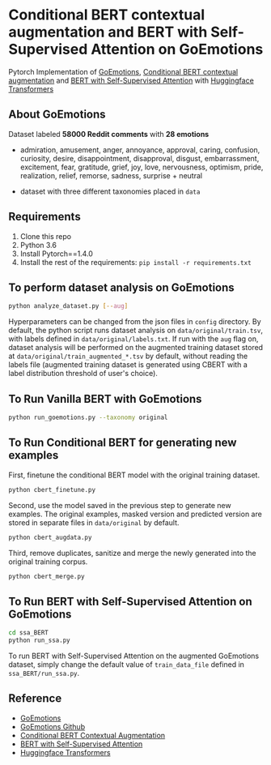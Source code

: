 # Conditional BERT contextual augmentation and BERT with Self-Supervised Attention on GoEmotions 

Pytorch Implementation of [GoEmotions](https://github.com/google-research/google-research/tree/master/goemotions), [Conditional BERT contextual augmentation](https://arxiv.org/abs/1812.06705) and [BERT with Self-Supervised Attention](https://arxiv.org/pdf/2004.03808v3.pdf) with [Huggingface Transformers](https://github.com/huggingface/transformers)


## About GoEmotions

Dataset labeled **58000 Reddit comments** with **28 emotions**

- admiration, amusement, anger, annoyance, approval, caring, confusion, curiosity, desire, disappointment, disapproval, disgust, embarrassment, excitement, fear, gratitude, grief, joy, love, nervousness, optimism, pride, realization, relief, remorse, sadness, surprise + neutral

- dataset with three different taxonomies placed in `data`


## Requirements
1. Clone this repo
2. Python 3.6
3. Install Pytorch==1.4.0
4. Install the rest of the requirements: `pip install -r requirements.txt`

## To perform dataset analysis on GoEmotions
```bash
python analyze_dataset.py [--aug]
```
Hyperparameters can be changed from the json files in `config` directory. By default, the python script runs dataset analysis on `data/original/train.tsv`, with labels defined in `data/original/labels.txt`. If run with the `aug` flag on, dataset analysis will be performed on the augmented training dataset stored at `data/original/train_augmented_*.tsv` by default, without reading the labels file (augmented training dataset is generated using CBERT with a label distribution threshold of user's choice).

## To Run Vanilla BERT with GoEmotions

```bash
python run_goemotions.py --taxonomy original
```

## To Run Conditional BERT for generating new examples

First, finetune the conditional BERT model with the original training dataset.

```bash
python cbert_finetune.py 
```

Second, use the model saved in the previous step to generate new examples. The original examples, masked version and predicted version are stored in separate files in `data/original` by default.

```bash
python cbert_augdata.py
```

Third, remove duplicates, sanitize and merge the newly generated into the original training corpus.

```bash
python cbert_merge.py
```

## To Run BERT with Self-Supervised Attention on GoEmotions

```bash
cd ssa_BERT
python run_ssa.py
``` 

To run BERT with Self-Supervised Attention on the augmented GoEmotions dataset, simply change the default value of `train_data_file` defined in `ssa_BERT/run_ssa.py`.


## Reference

- [GoEmotions](https://github.com/google-research/google-research/tree/master/goemotions)
- [GoEmotions Github](https://github.com/google-research/google-research/tree/master/goemotions)
- [Conditional BERT Contextual Augmentation](https://github.com/1024er/cbert_aug)
- [BERT with Self-Supervised Attention](https://github.com/koukoulala/ssa_BERT)
- [Huggingface Transformers](https://github.com/huggingface/transformers)
